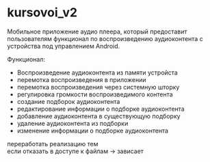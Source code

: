 # kursovoi_v2
Мобильное приложение аудио плеера, который предоставит пользователям функционал по воспроизведению аудиоконтента с устройства под управлением Android.  

Функционал:
- Воспроизведение аудиоконтента из памяти устройста
- перемотка воспроизведения в приложении
- перемотка воспроизведения через системную шторку
- регулировка громкости воспроизведимого контента
- создание подборок аудиоконтента
- редактирование информации о подборке аудиоконтента
- добавление аудиоконтента в существующую подборку
- удаление аудиоконтента из подборки
- изменение информации о подборке аудиоконтента

переработать реализацию тем  
если отказать в доступе к файлам -> зависает
